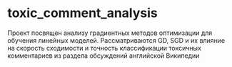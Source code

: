 # toxic_comment_analysis
Проект посвящен анализу градиентных методов оптимизации для обучения линейных моделей. Рассматриваются GD, SGD и их влияние на скорость сходимости и точность классификации токсичных комментариев из раздела обсуждений английской Википедии
